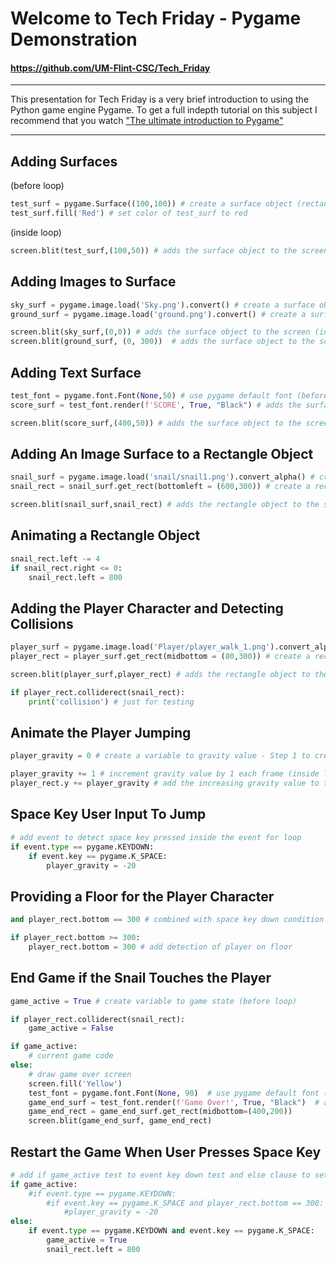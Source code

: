 # Welcome to Tech Friday - Pygame Demonstration
#### https://github.com/UM-Flint-CSC/Tech_Friday
***
This presentation for Tech Friday is a very brief introduction to using the Python game engine Pygame. 
To get a full indepth tutorial on this subject I recommend that you watch ["The ultimate introduction to Pygame"](https://youtu.be/AY9MnQ4x3zk?si=eHUOPduFXs4LrxJO)
***
## Adding Surfaces
(before loop)

```python
test_surf = pygame.Surface((100,100)) # create a surface object (rectangle)
test_surf.fill('Red') # set color of test_surf to red
```

(inside loop)

```python
screen.blit(test_surf,(100,50)) # adds the surface object to the screen (inside loop)
```

## Adding Images to Surface

```python
sky_surf = pygame.image.load('Sky.png').convert() # create a surface object (before loop)
ground_surf = pygame.image.load('ground.png').convert() # create a surface object (before loop)
```
```python
screen.blit(sky_surf,(0,0)) # adds the surface object to the screen (inside loop)
screen.blit(ground_surf, (0, 300))  # adds the surface object to the screen (inside loop)
```

## Adding Text Surface

```python
test_font = pygame.font.Font(None,50) # use pygame default font (before loop)
score_surf = test_font.render(f'SCORE', True, "Black") # adds the surface object to the screen (before loop)
```
```python
screen.blit(score_surf,(400,50)) # adds the surface object to the screen (inside loop)
```

## Adding An Image Surface to a Rectangle Object

```python
snail_surf = pygame.image.load('snail/snail1.png').convert_alpha() # create a surface object (before loop)
snail_rect = snail_surf.get_rect(bottomleft = (600,300)) # create a rectangle object (before loop)
```
```python
screen.blit(snail_surf,snail_rect) # adds the rectangle object to the screen (inside loop)
```

## Animating a Rectangle Object

```python
snail_rect.left -= 4
if snail_rect.right <= 0: 
    snail_rect.left = 800
```

## Adding the Player Character and Detecting Collisions

```python
player_surf = pygame.image.load('Player/player_walk_1.png').convert_alpha() # (before loop)
player_rect = player_surf.get_rect(midbottom = (80,300)) # create a rectangle object (before loop)
```

```python
screen.blit(player_surf,player_rect) # adds the rectangle object to the screen (inside loop)
```
```python
if player_rect.colliderect(snail_rect):
    print('collision') # just for testing
```

## Animate the Player Jumping

```python
player_gravity = 0 # create a variable to gravity value - Step 1 to create a gravity effect (before loop)
```

```python
player_gravity += 1 # increment gravity value by 1 each frame (inside loop)
player_rect.y += player_gravity # add the increasing gravity value to the play recangle y (vertical) position (inside loop)
```

## Space Key User Input To Jump

```python
# add event to detect space key pressed inside the event for loop
if event.type == pygame.KEYDOWN:
    if event.key == pygame.K_SPACE:
        player_gravity = -20
```

## Providing a Floor for the Player Character

```python
and player_rect.bottom == 300 # combined with space key down condition
```

```python
if player_rect.bottom >= 300:
    player_rect.bottom = 300 # add detection of player on floor
```

## End Game if the Snail Touches the Player

```python
game_active = True # create variable to game state (before loop)
```
```python
if player_rect.colliderect(snail_rect):
    game_active = False
```
```python
if game_active:
    # current game code
else:
    # draw game over screen
    screen.fill('Yellow')
    test_font = pygame.font.Font(None, 90)  # use pygame default font (before loop)
    game_end_surf = test_font.render(f'Game Over!', True, "Black")  # adds the surface object to the screen
    game_end_rect = game_end_surf.get_rect(midbottom=(400,200))
    screen.blit(game_end_surf, game_end_rect)
```
## Restart the Game When User Presses Space Key

```python
# add if game_active test to event key down test and else clause to set game_active true
if game_active:
    #if event.type == pygame.KEYDOWN:
        #if event.key == pygame.K_SPACE and player_rect.bottom == 300:  # combined with space key down conditio:
            #player_gravity = -20
else:
    if event.type == pygame.KEYDOWN and event.key == pygame.K_SPACE:
        game_active = True
        snail_rect.left = 800
```

